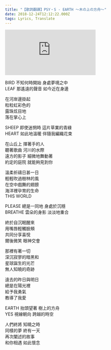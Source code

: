 ```yaml
---
title: "【歌詞翻譯】PSY・S - EARTH 〜木の上の方舟〜"
date: 2018-12-24T12:12:22.000Z
tags: Lyrics, Translate
---
```


<iframe title="PSY・S - EARTH 〜木の上の方舟〜" src="https://www.youtube.com/embed/UStItLx4jyc" frameborder="0" allow="accelerometer; autoplay; clipboard-write; encrypted-media; gyroscope; picture-in-picture" allowfullscreen></iframe>

BIRD 不知何時開始 身處夢境之中
<br>LEAF 那遙遠的聲音 如今近在身邊

在河岸邊掛起
<br>粒粒虹彩色的
<br>露珠炫目地
<br>落在掌心上

SHEEP 即使迷惘時 這片草業的青綠
<br>HEART 如此地溫暖 伴隨我編織花束

在山丘上 揮著手的人
<br>聽著歌曲 河川的水際
<br>遠方的影子 細微地舞動著
<br>約定的庭院 就能夠見到你

溫柔祈禱日甚一日
<br>輕輕吹過樹林的風
<br>在空中戲舞的翅膀
<br>海洋裡孕育的生命
<br>THIS WORLD

PLEASE 總是一同地 身處於沉穩
<br>BREATHE 雲朵的身影 淡淡地重合

終於自沉眠醒來
<br>用嘴唇輕觸臉頰
<br>共同分享喜悅
<br>爾後微笑 眼神交會

那裡有著一切
<br>深沉寂寥的暗黑和
<br>星球誕生的光芒
<br>無人知曉的奇跡

遠去的昨日與明日
<br>總是在陽光裡
<br>給予我勇氣
<br>教導了我愛

EARTH 抬頭望著 樹上的方舟
<br>YES 視線朝向 跨越的時空

人們終將 知曉之時
<br>同樣的夢 終有一天
<br>再次闡述的故事
<br>和你相遇 如此懷念
